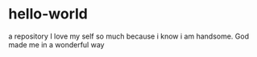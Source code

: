 # hello-world
a repository
I love my self so much because i know i am handsome.
God made me in a wonderful way
